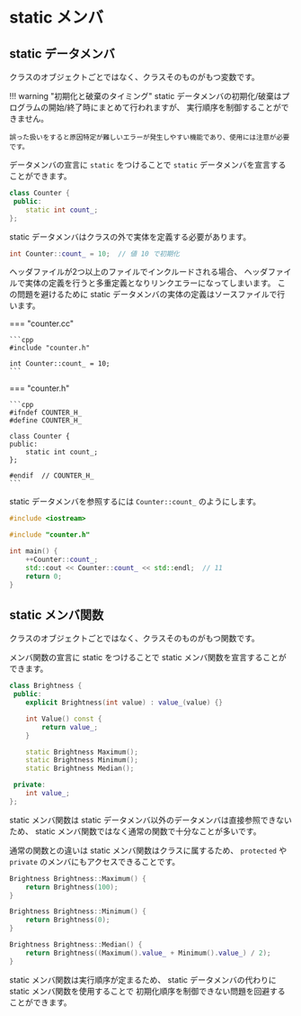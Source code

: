 # static メンバ

## static データメンバ

クラスのオブジェクトごとではなく、クラスそのものがもつ変数です。

!!! warning "初期化と破棄のタイミング"
    static データメンバの初期化/破棄はプログラムの開始/終了時にまとめて行われますが、
    実行順序を制御することができません。

    誤った扱いをすると原因特定が難しいエラーが発生しやすい機能であり、使用には注意が必要です。

データメンバの宣言に `static` をつけることで `static` データメンバを宣言することができます。

```cpp
class Counter {
 public:
    static int count_;
};
```

static データメンバはクラスの外で実体を定義する必要があります。

```cpp
int Counter::count_ = 10;  // 値 10 で初期化
```

ヘッダファイルが2つ以上のファイルでインクルードされる場合、
ヘッダファイルで実体の定義を行うと多重定義となりリンクエラーになってしまいます。
この問題を避けるために static データメンバの実体の定義はソースファイルで行います。

=== "counter.cc"

    ```cpp
    #include "counter.h"

    int Counter::count_ = 10;
    ```

=== "counter.h"

    ```cpp
    #ifndef COUNTER_H_
    #define COUNTER_H_

    class Counter {
    public:
        static int count_;
    };

    #endif  // COUNTER_H_
    ```

static データメンバを参照するには `Counter::count_` のようにします。

```cpp
#include <iostream>

#include "counter.h"

int main() {
    ++Counter::count_;
    std::cout << Counter::count_ << std::endl;  // 11
    return 0;
}
```

## static メンバ関数

クラスのオブジェクトごとではなく、クラスそのものがもつ関数です。

メンバ関数の宣言に static をつけることで static メンバ関数を宣言することができます。

```cpp
class Brightness {
 public:
    explicit Brightness(int value) : value_(value) {}

    int Value() const {
        return value_;
    }

    static Brightness Maximum();
    static Brightness Minimum();
    static Brightness Median();

 private:
    int value_;
};
```

static メンバ関数は static データメンバ以外のデータメンバは直接参照できないため、
static メンバ関数ではなく通常の関数で十分なことが多いです。

通常の関数との違いは static メンバ関数はクラスに属するため、
`protected` や `private` のメンバにもアクセスできることです。

```cpp
Brightness Brightness::Maximum() {
    return Brightness(100);
}

Brightness Brightness::Minimum() {
    return Brightness(0);
}

Brightness Brightness::Median() {
    return Brightness((Maximum().value_ + Minimum().value_) / 2);
}
```

static メンバ関数は実行順序が定まるため、
static データメンバの代わりに static メンバ関数を使用することで
初期化順序を制御できない問題を回避することができます。
